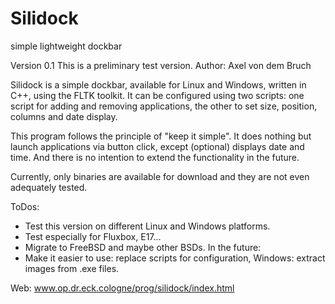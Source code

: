 Silidock
========

simple lightweight dockbar

Version 0.1
This is a preliminary test version.
Author: Axel von dem Bruch

Silidock is a simple dockbar, available for Linux and Windows, written in C++, using the FLTK toolkit. 
It can be configured using two scripts: one script for adding and removing applications, the other to set size, position, columns and date display. 

This program follows the principle of "keep it simple". It does nothing but launch applications via button click, except (optional) displays date and time. And there is no intention to extend the functionality in the future. 

Currently, only binaries are available for download and they are not even adequately tested. 

ToDos:
- Test this version on different Linux and Windows platforms. 
- Test especially for Fluxbox, E17... 
- Migrate to FreeBSD and maybe other BSDs. 
In the future: 
- Make it easier to use: replace scripts for configuration, Windows: extract images from .exe files. 

Web: 
www.op.dr.eck.cologne/prog/silidock/index.html

